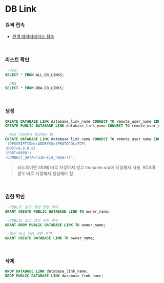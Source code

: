 DB Link
===

### 원격 접속
* [원격 데이터베이스 접속](../sqlplus/README.md#원격-데이터베이스-접속)

<br>

### 리스트 확인
```sql
--User
SELECT * FROM ALL_DB_LINKS;

--DBA
SELECT * FROM DBA_DB_LINKS;
```

<br>

### 생성
```sql
CREATE DATABASE LINK database_link_name CONNECT TO remote_user_name IDENTIFIED BY remote_password USING 'tnsname.ora_alias_name';
CREATE PUBLIC DATABASE LINK database_link_name CONNECT TO remote_user_name IDENTIFIED BY remote_password USING 'tnsname.ora_alias_name';

--바로 지정해서 생성하는 법
CREATE DATABASE LINK database_link_name CONNECT TO remote_user_name IDENTIFIED BY remote_password USING
'(DESCRIPTION=(ADDRESS=(PROTOCOL=TCP)
(HOST=0.0.0.0)
(PORT=0000))
(CONNECT_DATA=(SID=sid_name)))';
```
>되도록이면 SID에 바로 지정하지 않고 tnsname.ora에 지정해서 사용, RDS의 경우 바로 지정해서 생성해야 함

<br>

### 권한 확인
```sql
--PUBLIC 링크 생성 권한 부여
GRANT CREATE PUBLIC DATABASE LINK TO owner_name;

--PUBLIC 링크 생성 권한 회수
GRANT DROP PUBLIC DATABASE LINK TO owner_name;

--일반 링크 생성 권한 부여
GRANT CREATE DATABASE LINK TO owner_name;
```

<br>

### 삭제
```sql
DROP DATABASE LINK database_link_name;
DROP PUBLIC DATABASE LINK database_link_name;
```

<br>
